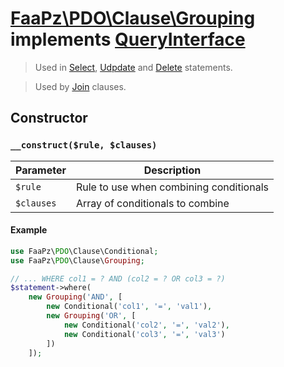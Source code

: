 # [FaaPz\PDO\Clause\Grouping](../../src/Clause/Grouping.php) implements [QueryInterface](../QueryInterface.md)

> Used in [Select](../Statement/Select.md), [Udpdate](../Statement/Update.md) and [Delete](../Statement/Delete.md) statements.

> Used by [Join](../Clause/Join.md) clauses.

## Constructor

### `__construct($rule, $clauses)`

Parameter     | Description
------------- | -----------------------------------------
`$rule`       | Rule to use when combining conditionals
`$clauses`    | Array of conditionals to combine

#### Example

```php
use FaaPz\PDO\Clause\Conditional;
use FaaPz\PDO\Clause\Grouping;

// ... WHERE col1 = ? AND (col2 = ? OR col3 = ?)
$statement->where(
    new Grouping('AND', [
        new Conditional('col1', '=', 'val1'),
        new Grouping('OR', [
            new Conditional('col2', '=', 'val2'),
            new Conditional('col3', '=', 'val3')
        ])
    ]);
```
